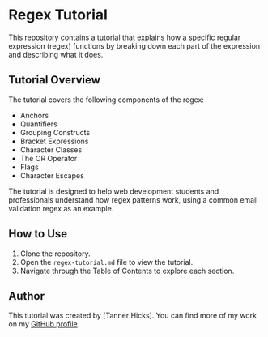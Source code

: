 # Regex Tutorial

This repository contains a tutorial that explains how a specific regular expression (regex) functions by breaking down each part of the expression and describing what it does.

## Tutorial Overview

The tutorial covers the following components of the regex:

- Anchors
- Quantifiers
- Grouping Constructs
- Bracket Expressions
- Character Classes
- The OR Operator
- Flags
- Character Escapes

The tutorial is designed to help web development students and professionals understand how regex patterns work, using a common email validation regex as an example.

## How to Use

1. Clone the repository.
2. Open the `regex-tutorial.md` file to view the tutorial.
3. Navigate through the Table of Contents to explore each section.

## Author

This tutorial was created by [Tanner Hicks]. You can find more of my work on my [GitHub profile](https://github.com/TannerHicks02).

